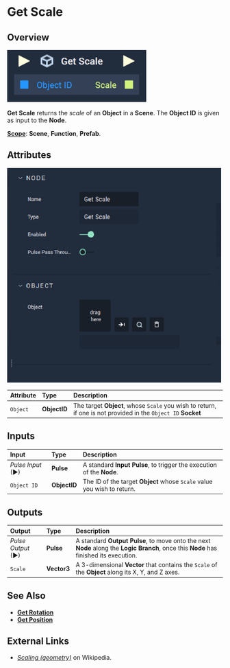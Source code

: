 # Get Scale

## Overview

![The Get Scale Node.](../../../.gitbook/assets/getscaleupdatedimage.png)

**Get Scale** returns the _scale_ of an **Object** in a **Scene**. The **Object ID** is given as input to the **Node**.

[**Scope**](../../overview.md#scopes): **Scene**, **Function**, **Prefab**.

## Attributes

![The Get Scale Node Attributes.](../../../.gitbook/assets/node-get-scale-attr.png)

| Attribute | Type | Description |
| :--- | :--- | :--- |
| `Object` | **ObjectID** | The target **Object**, whose `Scale` you wish to return, if one is not provided in the `Object ID` **Socket** |

## Inputs

| Input | Type | Description |
| :--- | :--- | :--- |
| _Pulse Input_ \(►\) | **Pulse** | A standard **Input Pulse**, to trigger the execution of the **Node**. |
| `Object ID` | **ObjectID** | The ID of the target **Object** whose `Scale` value you wish to return. |

## Outputs

| Output | Type | Description |
| :--- | :--- | :--- |
| _Pulse Output_ \(►\) | **Pulse** | A standard **Output Pulse**, to move onto the next **Node** along the **Logic Branch**, once this **Node** has finished its execution. |
| `Scale` | **Vector3** | A 3-dimensional **Vector** that contains the `Scale` of the **Object** along its X, Y, and Z axes. |

## See Also

* [**Get Rotation**](get-rotation.md) 
* [**Get Position**](get-position.md)

## External Links

* [_Scaling \(geometry\)_](https://en.wikipedia.org/wiki/Scaling_%28geometry%29) on Wikipedia.

